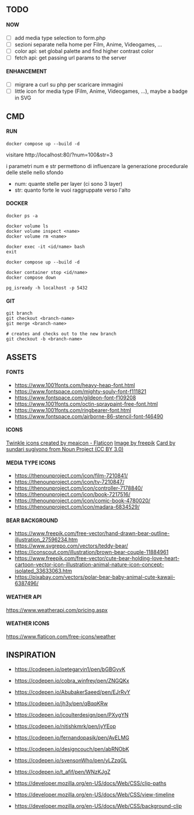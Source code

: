 ## TODO

#### NOW
- [ ] add media type selection to form.php
- [ ] sezioni separate nella home per Film, Anime, Videogames, ...
- [ ] color api: set global palette and find higher contrast color
- [ ] fetch api: get passing url params to the server

#### ENHANCEMENT
- [ ] migrare a curl su php per scaricare immagini
- [ ] little icon for media type (Film, Anime, Videogames, ...), maybe a badge in SVG

## CMD
#### RUN
```shell
docker compose up --build -d
```
visitare http://localhost:80/?num=100&str=3

i parametri num e str permettono di influenzare la generazione procedurale delle stelle nello sfondo
- num: quante stelle per layer (ci sono 3 layer)
- str: quanto forte le vuoi raggruppate verso l'alto

#### DOCKER
```shell
docker ps -a

docker volume ls
docker volume inspect <name>
docker volume rm <name>

docker exec -it <id/name> bash
exit

docker compose up --build -d

docker container stop <id/name>
docker compose down

pg_isready -h localhost -p 5432
```

#### GIT
```shell
git branch
git checkout <branch-name>
git merge <branch-name>

# creates and checks out to the new branch
git checkout -b <branch-name>
```

## ASSETS
#### FONTS
- https://www.1001fonts.com/heavy-heap-font.html
- https://www.fontspace.com/mighty-souly-font-f111821
- https://www.fontspace.com/gildeon-font-f109208
- https://www.1001fonts.com/octin-spraypaint-free-font.html
- https://www.1001fonts.com/ringbearer-font.html
- https://www.fontspace.com/airborne-86-stencil-font-f46490

#### ICONS
[Twinkle icons created by meaicon - Flaticon](https://www.flaticon.com/free-icons/twinkle)
[Image by freepik](https://www.freepik.com/free-vector/flat-sparkling-star-collection_15591227.htm#fromView=keyword&page=1&position=2&uuid=b7a01977-91ce-4b36-98a2-10a11ce26070")
[Card by sundari sugiyono from Noun Project (CC BY 3.0)](https://thenounproject.com/browse/icons/term/card/)

#### MEDIA TYPE ICONS
- https://thenounproject.com/icon/film-7210841/
- https://thenounproject.com/icon/tv-7210847/
- https://thenounproject.com/icon/controller-7178840/
- https://thenounproject.com/icon/book-7217516/
- https://thenounproject.com/icon/comic-book-4780020/
- https://thenounproject.com/icon/madara-6834529/

#### BEAR BACKGROUND
- https://www.freepik.com/free-vector/hand-drawn-bear-outline-illustration_27596234.htm
- https://www.svgrepo.com/vectors/teddy-bear/
- https://iconscout.com/illustration/brown-bear-couple-11884961
- https://www.freepik.com/free-vector/cute-bear-holding-love-heart-cartoon-vector-icon-illustration-animal-nature-icon-concept-isolated_33633063.htm
- https://pixabay.com/vectors/polar-bear-baby-animal-cute-kawaii-6387496/

#### WEATHER API
https://www.weatherapi.com/pricing.aspx

#### WEATHER ICONS
https://www.flaticon.com/free-icons/weather

## INSPIRATION
- https://codepen.io/petegarvin1/pen/bGBGvvK
- https://codepen.io/cobra_winfrey/pen/ZNGQKx
- https://codepen.io/AbubakerSaeed/pen/EJrRvY
- https://codepen.io/jh3y/pen/qBqqKRw
- https://codepen.io/jcoulterdesign/pen/PXygYN
- https://codepen.io/nitishkmrk/pen/jyYEop
- https://codepen.io/fernandopasik/pen/AvELMG
- https://codepen.io/designcouch/pen/abRNObK
- https://codepen.io/svensonWho/pen/yLZzqGL
- https://codepen.io/t_afif/pen/WNzKJgZ

- https://developer.mozilla.org/en-US/docs/Web/CSS/clip-paths
- https://developer.mozilla.org/en-US/docs/Web/CSS/view-timeline
- https://developer.mozilla.org/en-US/docs/Web/CSS/background-clip
